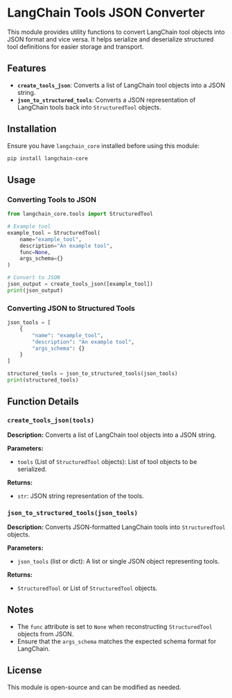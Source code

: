 # LangChain Tools JSON Converter

This module provides utility functions to convert LangChain tool objects into JSON format and vice versa. It helps serialize and deserialize structured tool definitions for easier storage and transport.

## Features
- **`create_tools_json`**: Converts a list of LangChain tool objects into a JSON string.
- **`json_to_structured_tools`**: Converts a JSON representation of LangChain tools back into `StructuredTool` objects.

## Installation
Ensure you have `langchain_core` installed before using this module:
```bash
pip install langchain-core
```

## Usage
### Converting Tools to JSON
```python
from langchain_core.tools import StructuredTool

# Example tool
example_tool = StructuredTool(
    name="example_tool",
    description="An example tool",
    func=None,
    args_schema={}
)

# Convert to JSON
json_output = create_tools_json([example_tool])
print(json_output)
```

### Converting JSON to Structured Tools
```python
json_tools = [
    {
        "name": "example_tool",
        "description": "An example tool",
        "args_schema": {}
    }
]

structured_tools = json_to_structured_tools(json_tools)
print(structured_tools)
```

## Function Details
### `create_tools_json(tools)`
**Description:** Converts a list of LangChain tool objects into a JSON string.

**Parameters:**
- `tools` (List of `StructuredTool` objects): List of tool objects to be serialized.

**Returns:**
- `str`: JSON string representation of the tools.

### `json_to_structured_tools(json_tools)`
**Description:** Converts JSON-formatted LangChain tools into `StructuredTool` objects.

**Parameters:**
- `json_tools` (list or dict): A list or single JSON object representing tools.

**Returns:**
- `StructuredTool` or List of `StructuredTool` objects.

## Notes
- The `func` attribute is set to `None` when reconstructing `StructuredTool` objects from JSON.
- Ensure that the `args_schema` matches the expected schema format for LangChain.

## License
This module is open-source and can be modified as needed.

